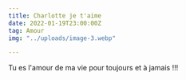 ```yaml
---
title: Charlotte je t'aime
date: 2022-01-19T23:00:00Z
tag: Amour
img: "../uploads/image-3.webp"

---
```

Tu es l'amour de ma vie pour toujours et à jamais !!!